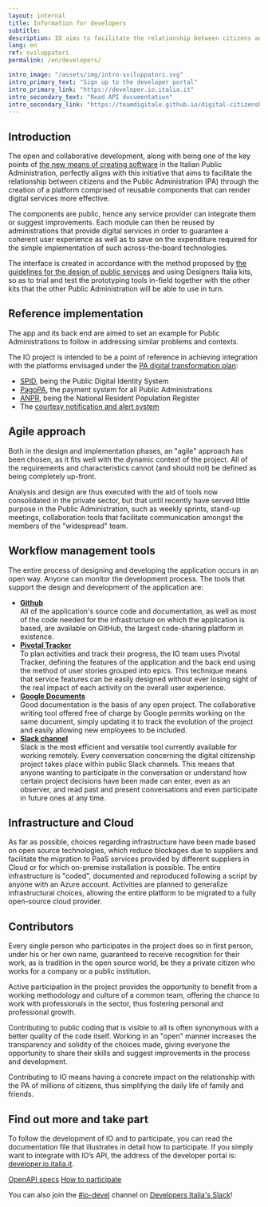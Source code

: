 ```yaml
---
layout: internal
title: Information for developers
subtitle:
description: IO aims to facilitate the relationship between citizens and the Public Administration by creating a platform of reusable components that can make digital services more effective.
lang: en
ref: sviluppatori
permalink: /en/developers/

intro_image: "/assets/img/intro-sviluppatori.svg"
intro_primary_text: "Sign up to the developer portal"
intro_primary_link: "https://developer.io.italia.it"
intro_secondary_text: "Read API documentation"
intro_secondary_link: "https://teamdigitale.github.io/digital-citizenship/api.html"
---
```


<div class="container" markdown="1">

## Introduction
The open and collaborative development, along with being one of the key points of <a href="https://developers.italia.it/en" target="_blank">the new means of creating software</a> in the Italian Public Administration, perfectly aligns with this initiative that aims to facilitate the relationship between citizens and the Public Administration (PA) through the creation of a platform comprised of reusable components that can render digital services more effective.

The components are public, hence any service provider can integrate them or suggest improvements. Each module can then be reused by administrations that provide digital services in order to guarantee a coherent user experience as well as to save on the expenditure required for the simple implementation of such across-the-board technologies.

The interface is created in accordance with the method proposed by <a href="https://designers.italia.it" target="_blank">the guidelines for the design of public services</a> and using Designers Italia kits, so as to trial and test the prototyping tools in-field together with the other kits that the other Public Administration will be able to use in turn.

## Reference implementation
The app and its back end are aimed to set an example for Public Administrations to follow in addressing similar problems and contexts.

The IO project is intended to be a point of reference in achieving integration with the platforms envisaged under the <a href="https://pianotriennale-ict.italia.it/en/" target="_blank">PA digital transformation plan</a>:

* <a href="https://developers.italia.it/en/spid" target="_blank">SPID</a>, being the Public Digital Identity System
* <a href="https://developers.italia.it/en/pagopa" target="_blank">PagoPA</a>, the payment system for all Public Administrations
* <a href="https://developers.italia.it/en/anpr" target="_blank">ANPR</a>, being the National Resident Population Register
* The <a href="https://pianotriennale-ict.italia.it/en/enabling-platforms/" target="_blank">courtesy notification and alert system</a>

## Agile approach
Both in the design and implementation phases, an "agile" approach has been chosen, as it fits well with the dynamic context of the project. All of the requirements and characteristics cannot (and should not) be defined as being completely up-front.

Analysis and design are thus executed with the aid of tools now consolidated in the private sector, but that until recently have served little purpose in the Public Administration, such as weekly sprints, stand-up meetings, collaboration tools that facilitate communication amongst the members of the "widespread" team.

## Workflow management tools
The entire process of designing and developing the application occurs in an open way. Anyone can monitor the development process. The tools that support the design and development of the application are:

* **<a href="https://github.com/teamdigitale/io/blob/master/CONTRIBUTING.it.md#repository-github" target="_blank">Github</a>**  
All of the application's source code and documentation, as well as most of the code needed for the infrastructure on which the application is based, are available on GitHub, the largest code-sharing platform in existence.
* **<a href="https://github.com/teamdigitale/io/blob/master/CONTRIBUTING.it.md#pianificazione-delle-attivit%C3%A0-pivotal-tracker-ita" target="_blank">Pivotal Tracker</a>**  
To plan activities and track their progress, the IO team uses Pivotal Tracker, defining the features of the application and the back end using the method of user stories grouped into epics. This technique means that service features can be easily designed without ever losing sight of the real impact of each activity on the overall user experience. 
* **<a href="https://github.com/teamdigitale/io/blob/master/CONTRIBUTING.it.md#google-drive-ita" target="_blank">Google Documents</a>**  
Good documentation is the basis of any open project. The collaborative writing tool offered free of charge by Google permits working on the same document, simply updating it to track the evolution of the project and easily allowing new employees to be included.
* **<a href="https://github.com/teamdigitale/io/blob/master/CONTRIBUTING.it.md#slack" target="_blank">Slack channel</a>**  
Slack is the most efficient and versatile tool currently available for working remotely. Every conversation concerning the digital citizenship project takes place within public Slack channels. This means that anyone wanting to participate in the conversation or understand how certain project decisions have been made can enter, even as an observer, and read past and present conversations and even participate in future ones at any time.

## Infrastructure and Cloud
As far as possible, choices regarding infrastructure have been made based on open source technologies, which reduce blockages due to suppliers and facilitate the migration to PaaS services provided by different suppliers in Cloud or for which on-premise installation is possible. The entire infrastructure is "coded", documented and reproduced following a script by anyone with an Azure account. Activities are planned to generalize infrastructural choices, allowing the entire platform to be migrated to a fully open-source cloud provider.

## Contributors
Every single person who participates in the project does so in first person, under his or her own name, guaranteed to receive recognition for their work, as is tradition in the open source world, be they a private citizen who works for a company or a public institution.

Active participation in the project provides the opportunity to benefit from a working methodology and culture of a common team, offering the chance to work with professionals in the sector, thus fostering personal and professional growth.

Contributing to public coding that is visible to all is often synonymous with a better quality of the code itself. Working in an "open" manner increases the transparency and solidity of the choices made, giving everyone the opportunity to share their skills and suggest improvements in the process and development.

Contributing to IO means having a concrete impact on the relationship with the PA of millions of citizens, thus simplifying the daily life of family and friends.

## Find out more and take part

To follow the development of IO and to participate, you can read the documentation file that illustrates in detail how to participate.  If you simply want to integrate with IO’s API, the address of the developer portal is: <a href="https://developer.io.italia.it/" target="_blank">developer.io.italia.it</a>.

<p class="text-center">
<a class="m-2 btn btn-outline-primary" href="https://developer.io.italia.it/openapi.html">OpenAPI specs</a>
<a class="m-2 btn btn-primary" href="https://github.com/teamdigitale/io/blob/master/CONTRIBUTING.it.md">How to participate</a>
</p>

You can also join the <a href="https://developersitalia.slack.com/messages/CA70BM37X" target="_blank">#io-devel</a> channel on <a href="https://slack.developers.italia.it/" target="_blank">Developers Italia's Slack</a>!

</div>
